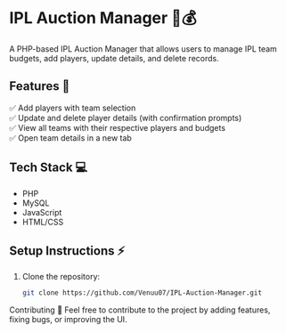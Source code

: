 # IPL Auction Manager 🏏💰

A PHP-based IPL Auction Manager that allows users to manage IPL team budgets, add players, update details, and delete records.

## Features 🚀
✅ Add players with team selection  
✅ Update and delete player details (with confirmation prompts)  
✅ View all teams with their respective players and budgets  
✅ Open team details in a new tab  

## Tech Stack 💻
- PHP  
- MySQL  
- JavaScript  
- HTML/CSS  

## Setup Instructions ⚡
1. Clone the repository:  
   ```bash
   git clone https://github.com/Venuu07/IPL-Auction-Manager.git


Contributing 🤝
Feel free to contribute to the project by adding features, fixing bugs, or improving the UI.
